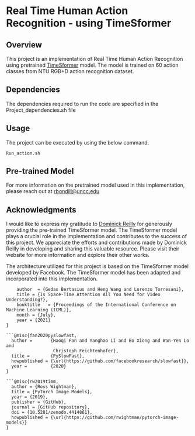 # Real Time Human Action Recognition - using TimeSformer

## Overview

This project is an implementation of Real Time Human Action Recognition using pretrained [TimeSformer](https://github.com/facebookresearch/TimeSformer) model. The model is trained on 60 action classes from NTU RGB+D action recognition dataset.

## Dependencies

The dependencies required to run the code are specified in the Project_dependencies.sh file


## Usage
The project can be executed by using the below command.

   ```shell
   Run_action.sh
   ```

## Pre-trained Model

For more information on the pretrained model used in this implementation, please reach out at rbondili@uncc.edu

## Acknowledgments

I would like to express my gratitude to [Dominick Reilly](https://dominickrei.github.io/) for generously providing the pre-trained TimeSformer model. The TimeSformer model plays a crucial role in the implementation and contributes to the success of this project. We appreciate the efforts and contributions made by Dominick Reilly in developing and sharing this valuable resource. Please visit their website for more information and explore their other works.

The architecture utilized for this project is based on the TimeSformer model developed by Facebook. The TimeSformer model has been adapted and incorporated into this implementation.

```@inproceedings{gberta_2021_ICML,
    author  = {Gedas Bertasius and Heng Wang and Lorenzo Torresani},
    title = {Is Space-Time Attention All You Need for Video Understanding?},
    booktitle   = {Proceedings of the International Conference on Machine Learning (ICML)}, 
    month = {July},
    year = {2021}
}

```@misc{fan2020pyslowfast,
  author =       {Haoqi Fan and Yanghao Li and Bo Xiong and Wan-Yen Lo and
                  Christoph Feichtenhofer},
  title =        {PySlowFast},
  howpublished = {\url{https://github.com/facebookresearch/slowfast}},
  year =         {2020}
}

```@misc{rw2019timm,
  author = {Ross Wightman},
  title = {PyTorch Image Models},
  year = {2019},
  publisher = {GitHub},
  journal = {GitHub repository},
  doi = {10.5281/zenodo.4414861},
  howpublished = {\url{https://github.com/rwightman/pytorch-image-models}}
}
